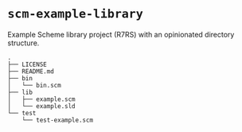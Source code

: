 # `scm-example-library`

Example Scheme library project (R7RS) with an opinionated directory structure.

```
.
├── LICENSE
├── README.md
├── bin
│   └── bin.scm
├── lib
│   ├── example.scm
│   └── example.sld
└── test
    └── test-example.scm
```

